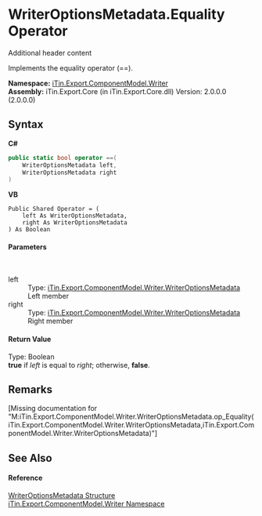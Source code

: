 # WriterOptionsMetadata.Equality Operator 
Additional header content 

Implements the equality operator (==).

**Namespace:**&nbsp;<a href="N_iTin_Export_ComponentModel_Writer">iTin.Export.ComponentModel.Writer</a><br />**Assembly:**&nbsp;iTin.Export.Core (in iTin.Export.Core.dll) Version: 2.0.0.0 (2.0.0.0)

## Syntax

**C#**<br />
``` C#
public static bool operator ==(
	WriterOptionsMetadata left,
	WriterOptionsMetadata right
)
```

**VB**<br />
``` VB
Public Shared Operator = ( 
	left As WriterOptionsMetadata,
	right As WriterOptionsMetadata
) As Boolean
```


#### Parameters
&nbsp;<dl><dt>left</dt><dd>Type: <a href="T_iTin_Export_ComponentModel_Writer_WriterOptionsMetadata">iTin.Export.ComponentModel.Writer.WriterOptionsMetadata</a><br />Left member</dd><dt>right</dt><dd>Type: <a href="T_iTin_Export_ComponentModel_Writer_WriterOptionsMetadata">iTin.Export.ComponentModel.Writer.WriterOptionsMetadata</a><br />Right member</dd></dl>

#### Return Value
Type: Boolean<br /><strong>true</strong> if *left* is equal to *right*; otherwise, <strong>false</strong>.

## Remarks
\[Missing <remarks> documentation for "M:iTin.Export.ComponentModel.Writer.WriterOptionsMetadata.op_Equality(iTin.Export.ComponentModel.Writer.WriterOptionsMetadata,iTin.Export.ComponentModel.Writer.WriterOptionsMetadata)"\]

## See Also


#### Reference
<a href="T_iTin_Export_ComponentModel_Writer_WriterOptionsMetadata">WriterOptionsMetadata Structure</a><br /><a href="N_iTin_Export_ComponentModel_Writer">iTin.Export.ComponentModel.Writer Namespace</a><br />